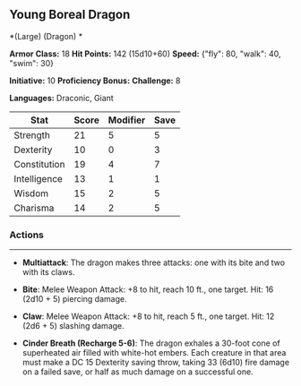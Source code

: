 ## Young Boreal Dragon
*(Large) (Dragon) *

**Armor Class:** 18
**Hit Points:** 142 (15d10+60)
**Speed:** {"fly": 80, "walk": 40, "swim": 30}

**Initiative:** 10
**Proficiency Bonus:**
**Challenge:** 8

**Languages:** Draconic, Giant



| Stat | Score | Modifier | Save |
| ---- | ---- | ---- | ---- |
| Strength | 21 | 5 | 5 |
| Dexterity | 10 | 0 | 3 |
| Constitution | 19 | 4 | 7 |
| Intelligence | 13 | 1 | 1 |
| Wisdom | 15 | 2 | 5 |
| Charisma | 14 | 2 | 5 |

### Actions
 --- 
- **Multiattack**: The dragon makes three attacks: one with its bite and two with its claws.

- **Bite**: Melee Weapon Attack: +8 to hit, reach 10 ft., one target. Hit: 16 (2d10 + 5) piercing damage.

- **Claw**: Melee Weapon Attack: +8 to hit, reach 5 ft., one target. Hit: 12 (2d6 + 5) slashing damage.

- **Cinder Breath (Recharge 5-6)**: The dragon exhales a 30-foot cone of superheated air filled with white-hot embers. Each creature in that area must make a DC 15 Dexterity saving throw, taking 33 (6d10) fire damage on a failed save, or half as much damage on a successful one.

